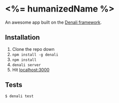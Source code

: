 # <%= humanizedName %>

An awesome app built on the [Denali framework](http://denali.js.org/).


## Installation

1. Clone the repo down
1. `npm install -g denali`
1. `npm install`
1. `denali server`
1. Hit [localhost:3000](http://localhost:3000)


## Tests

```sh
$ denali test
```
